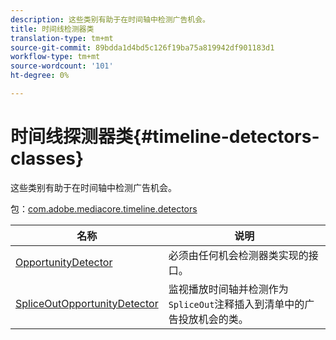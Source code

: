 ```yaml
---
description: 这些类别有助于在时间轴中检测广告机会。
title: 时间线检测器类
translation-type: tm+mt
source-git-commit: 89bdda1d4bd5c126f19ba75a819942df901183d1
workflow-type: tm+mt
source-wordcount: '101'
ht-degree: 0%

---
```



# 时间线探测器类{#timeline-detectors-classes}

这些类别有助于在时间轴中检测广告机会。

包：[com.adobe.mediacore.timeline.detectors](https://help.adobe.com/en_US/primetime/api/psdk/asdoc-dhls_1.4/com/adobe/mediacore/timeline/detectors/package-detail.html)

| 名称 | 说明 |
|---|---|
| [OpportunityDetector](https://help.adobe.com/en_US/primetime/api/psdk/asdoc-dhls_1.4/com/adobe/mediacore/timeline/detectors/OpportunityDetector.html) | 必须由任何机会检测器类实现的接口。 |
| [SpliceOutOpportunityDetector](https://help.adobe.com/en_US/primetime/api/psdk/asdoc-dhls_1.4/com/adobe/mediacore/timeline/detectors/SpliceOutOpportunityDetector.html) | 监视播放时间轴并检测作为`SpliceOut`注释插入到清单中的广告投放机会的类。 |